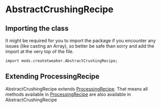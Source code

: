 # AbstractCrushingRecipe

## Importing the class

It might be required for you to import the package if you encounter any issues (like casting an Array), so better be safe than sorry and add the import at the very top of the file.
```zenscript
import mods.createtweaker.AbstractCrushingRecipe;
```


## Extending ProcessingRecipe

AbstractCrushingRecipe extends [ProcessingRecipe](/mods/createtweaker/ProcessingRecipe). That means all methods available in [ProcessingRecipe](/mods/createtweaker/ProcessingRecipe) are also available in AbstractCrushingRecipe


